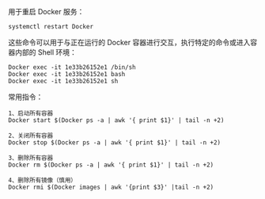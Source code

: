 
用于重启 Docker 服务：

```shell
systemctl restart Docker
```


这些命令可以用于与正在运行的 Docker 容器进行交互，执行特定的命令或进入容器内部的 Shell 环境：

```shell
Docker exec -it 1e33b26152e1 /bin/sh
Docker exec -it 1e33b26152e1 bash
Docker exec -it 1e33b26152e1 sh
```

常用指令：

```shell
1、启动所有容器
Docker start $(Docker ps -a | awk '{ print $1}' | tail -n +2)

2、关闭所有容器
Docker stop $(Docker ps -a | awk '{ print $1}' | tail -n +2)

3、删除所有容器
Docker rm $(Docker ps -a | awk '{ print $1}' | tail -n +2)

4、删除所有镜像（慎用）
Docker rmi $(Docker images | awk '{print $3}' |tail -n +2)
```

